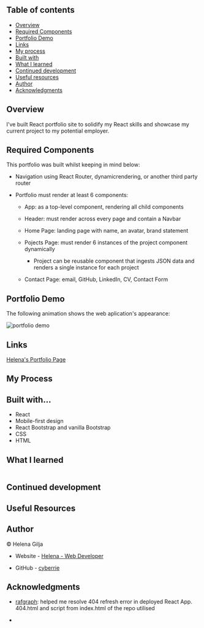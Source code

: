 ## Table of contents

- [Overview](#overview)
- [Required Components](#acceptance-criteria)
- [Portfolio Demo](#portfolio-demo)
- [Links](#links)
- [My process](#my-process)
- [Built with](#built-with)
- [What I learned](#what-i-learned)
- [Continued development](#continued-development)
- [Useful resources](#useful-resources)
- [Author](#author)
- [Acknowledgments](#acknowledgments)

## Overview

I've built React portfolio site to solidify my React skills and showcase my current project to my potential employer.

## Required Components

This portfolio was built whilst keeping in mind below:

- Navigation using React Router, dynamicrendering, or another third party router

- Portfolio must render at least 6 components:

  - App: as a top-level component, rendering all child components

  - Header: must render across every page and contain a Navbar

  - Home Page: landing page with name, an avatar, brand statement

  - Pojects Page: must render 6 instances of the project component dynamically

    - Project can be reusable component that ingests JSON data and renders a single instance for each project

  - Contact Page: email, GitHub, LinkedIn, CV, Contact Form

## Portfolio Demo

The following animation shows the web aplication's appearance:

![portfolio demo](./assets/portfolio-demo3.gif)

## Links

[Helena's Portfolio Page](https://cyberrie.github.io/helenagilja-portfolio/)

## My Process

## Built with...

- React
- Mobile-first design
- React Bootstrap and vanilla Bootstrap
- CSS
- HTML

## What I learned

```

```

## Continued development

## Useful Resources

## Author

©️ Helena Gilja

- Website - [Helena - Web Developer](https://cyberrie.github.io/helenagilja-portfolio/)

- GitHub - [cyberrie](https://github.com/cyberrie)

## Acknowledgments

- [rafgraph](https://github.com/rafgraph/spa-github-pages/tree/gh-pages): helped me resolve 404 refresh error in deployed React App. 404.html and script from index.html of the repo utilised

-

